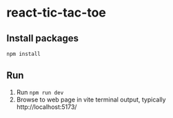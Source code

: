# react-tic-tac-toe


## Install packages

``` sh
npm install
```

## Run

1. Run `npm run dev`
2. Browse to web page in vite terminal output, typically http://localhost:5173/
